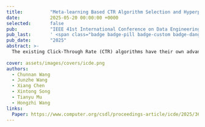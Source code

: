 ```yaml
---
title:          "Meta-learning Based CTR Algorithm Selection and Hyperparameter Optimization"
date:           2025-05-20 00:00:00 +0000
selected:       false
pub:            "IEEE 41st International Conference on Data Engineering (ICDE)"
pub_last:       ' <span class="badge badge-pill badge-custom badge-danger">CCF-A</span>'
pub_date:       "2025"
abstract: >-
  The existing Click-Through Rate (CTR) algorithms have their own advantages and are sensitive to hyperparameters. Quickly obtaining a high-performance CTR model for a new task can bring good application effects. However, ordinary users fail to do so due to the lack of domain knowledge. In this paper, we remedy this deficiency by proposing AutoCTR, an efficient meta-learning based Combined Algorithm Selection and Hyperparameter Optimization (CASH) algorithm, to help non-expert users quickly find the best CTR model. In AutoCTR, we introduce the meta-learning technique to make full use of the meta-information w.r.t. CTR to guide for the new CTR task. Specifically, we utilize the meta-information to learn characteristics and representations of CTR algorithms with different settings. We use these meta experiences combined with few evaluation information on the target CTR dataset to efficiently exploring the huge CTR CASH search space for the new task. The CTR model representation method has significant influence on the quality of the learned meta experiences. To further enhance the quality, we also design a Graph Neural Network (GNN) based embedding learning method. This method can link different CTR models through their components, and thus quickly learning higher-quality model representations. Extensive experimental results show that AutoCTR can quickly select suitable CTR models for different CTR tasks. Compared with the existing CASH algorithms, which ignore meta-information or rely on a huge amount of meta-information, AutoCTR is more reasonable and efficient.
  
cover: assets/images/covers/icde.png
authors:
  - Chunnan Wang
  - Junzhe Wang
  - Xiang Chen
  - Xintong Song
  - Tianyu Mu
  - Hongzhi Wang
links:
  Paper: https://www.computer.org/csdl/proceedings-article/icde/2025/360300b509/26FZA8sddoA
---
```

